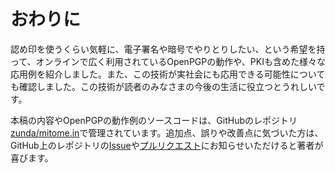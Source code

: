 # おわりに
認め印を使うくらい気軽に、電子署名や暗号でやりとりしたい、という希望を持って、オンラインで広く利用されているOpenPGPの動作や、PKIも含めた様々な応用例を紹介しました。また、この技術が実社会にも応用できる可能性についても確認しました。この技術が読者のみなさまの今後の生活に役立つとうれしいです。

本稿の内容やOpenPGPの動作例のソースコードは、GitHubのレポジトリ[zunda/mitome.in](https://github.com/zunda/mitome.in)で管理されています。追加点、誤りや改善点に気づいた方は、GitHub上のレポジトリの[Issue](https://github.com/zunda/mitome.in/issues)や[プルリクエスト](https://github.com/zunda/mitome.in/pulls)にお知らせいただけると著者が喜びます。
